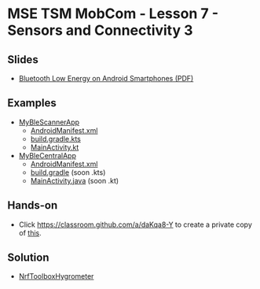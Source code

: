 # MSE TSM MobCom - Lesson 7 - Sensors and Connectivity 3
## Slides
* [Bluetooth Low Energy on Android Smartphones (PDF)](http://www.tamberg.org/mse/2023/hs/TSM_MobCom_BLEOnAndroidSmartphones.pdf)

## Examples
* [MyBleScannerApp](../../master/07/Android/MyBleScannerApp)
    * [AndroidManifest.xml](../../master/07/Android/MyBleScannerApp/app/src/main/AndroidManifest.xml)
    * [build.gradle.kts](../../master/07/Android/MyBleScannerApp/app/build.gradle.kts)
    * [MainActivity.kt](../../master/07/Android/MyBleScannerApp/app/src/main/java/org/tamberg/myblescannerapp/MainActivity.kt)
* [MyBleCentralApp](../../master/07/Android/MyBleCentralApp)
    * [AndroidManifest.xml](../../master/07/Android/MyBleCentralApp/app/src/main/AndroidManifest.xml)
    * [build.gradle](../../master/07/Android/MyBleCentralApp/app/build.gradle) (soon .kts)
    * [MainActivity.java](../../master/07/Android/MyBleCentralApp/app/src/main/java/org/tamberg/myblecentralapp/MainActivity.java) (soon .kt)

## Hands-on
* Click https://classroom.github.com/a/daKqa8-Y to create a private copy of [this](../../../../mse-tsm-mobcom-work-07/blob/master/README.md).

## Solution
* [NrfToolboxHygrometer](../../master/07/Android/NrfToolboxHygrometer)
